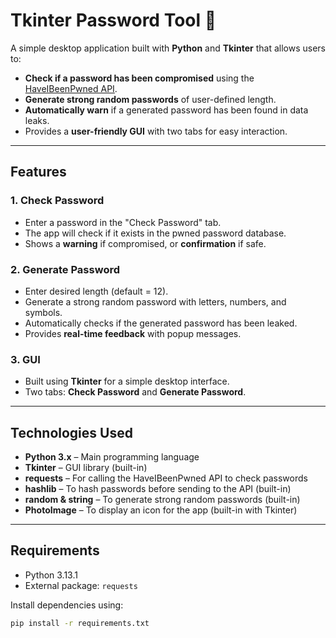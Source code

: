 # Tkinter Password Tool 🔐

A simple desktop application built with **Python** and **Tkinter** that allows users to:

- **Check if a password has been compromised** using the [HaveIBeenPwned API](https://haveibeenpwned.com/API/v3).  
- **Generate strong random passwords** of user-defined length.  
- **Automatically warn** if a generated password has been found in data leaks.  
- Provides a **user-friendly GUI** with two tabs for easy interaction.  

---

##  Features

### 1. Check Password
- Enter a password in the "Check Password" tab.  
- The app will check if it exists in the pwned password database.  
- Shows a **warning** if compromised, or **confirmation** if safe.  

### 2. Generate Password
- Enter desired length (default = 12).  
- Generate a strong random password with letters, numbers, and symbols.  
- Automatically checks if the generated password has been leaked.  
- Provides **real-time feedback** with popup messages.

### 3. GUI
- Built using **Tkinter** for a simple desktop interface.  
- Two tabs: **Check Password** and **Generate Password**.  

---

##  Technologies Used

- **Python 3.x** – Main programming language  
- **Tkinter** – GUI library (built-in)  
- **requests** – For calling the HaveIBeenPwned API to check passwords  
- **hashlib** – To hash passwords before sending to the API (built-in)  
- **random & string** – To generate strong random passwords (built-in)  
- **PhotoImage** – To display an icon for the app (built-in with Tkinter)  

---

##  Requirements

- Python 3.13.1  
- External package: `requests`  

Install dependencies using:

```bash
pip install -r requirements.txt
